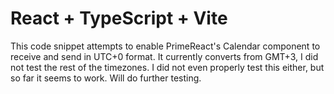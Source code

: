 # React + TypeScript + Vite

This code snippet attempts to enable PrimeReact's Calendar component to receive and send in UTC+0 format. It currently converts from GMT+3, I did not test the rest of the timezones. I did not even properly test this either, but so far it seems to work. Will do further testing.
